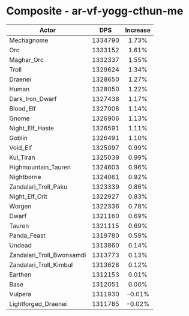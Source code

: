 # Composite - ar-vf-yogg-cthun-me
| Actor | DPS | Increase |
|---|:---:|:---:|
|Mechagnome|1334790|1.73%|
|Orc|1333152|1.61%|
|Maghar_Orc|1332337|1.55%|
|Troll|1329624|1.34%|
|Draenei|1328650|1.27%|
|Human|1328050|1.22%|
|Dark_Iron_Dwarf|1327438|1.17%|
|Blood_Elf|1327008|1.14%|
|Gnome|1326906|1.13%|
|Night_Elf_Haste|1326591|1.11%|
|Goblin|1326491|1.10%|
|Void_Elf|1325097|0.99%|
|Kul_Tiran|1325039|0.99%|
|Highmountain_Tauren|1324603|0.96%|
|Nightborne|1324061|0.92%|
|Zandalari_Troll_Paku|1323339|0.86%|
|Night_Elf_Crit|1322927|0.83%|
|Worgen|1322336|0.78%|
|Dwarf|1321160|0.69%|
|Tauren|1321115|0.69%|
|Panda_Feast|1319780|0.59%|
|Undead|1313860|0.14%|
|Zandalari_Troll_Bwonsamdi|1313773|0.13%|
|Zandalari_Troll_Kimbul|1313628|0.12%|
|Earthen|1312153|0.01%|
|Base|1312051|0.00%|
|Vulpera|1311930|-0.01%|
|Lightforged_Draenei|1311785|-0.02%|
